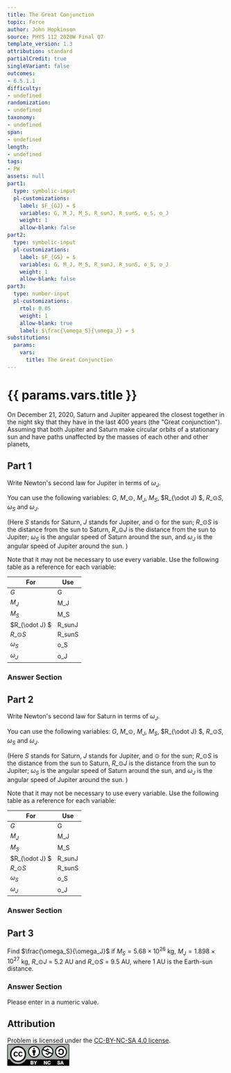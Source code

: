 ```yaml
---
title: The Great Conjunction
topic: Force
author: John Hopkinson
source: PHYS 112 2020W Final Q7
template_version: 1.3
attribution: standard
partialCredit: true
singleVariant: false
outcomes:
- 6.5.1.1
difficulty:
- undefined
randomization:
- undefined
taxonomy:
- undefined
span:
- undefined
length:
- undefined
tags:
- PW
assets: null
part1:
  type: symbolic-input
  pl-customizations:
    label: $F_{GJ} = $
    variables: G, M_J, M_S, R_sunJ, R_sunS, o_S, o_J
    weight: 1
    allow-blank: false
part2:
  type: symbolic-input
  pl-customizations:
    label: $F_{GS} = $
    variables: G, M_J, M_S, R_sunJ, R_sunS, o_S, o_J
    weight: 1
    allow-blank: false
part3:
  type: number-input
  pl-customizations:
    rtol: 0.05
    weight: 1
    allow-blank: true
    label: $\frac{\omega_S}{\omega_J} = $
substitutions:
  params:
    vars:
      title: The Great Conjunction
---
```

# {{ params.vars.title }}
On December 21, 2020, Saturn and Jupiter appeared the closest together in the night sky that they have in the last 400 years (the "Great conjunction").  Assuming that both Jupiter and Saturn make circular orbits of a stationary sun and have paths unaffected by the masses of each other and other planets,

## Part 1

Write Newton's second law for Jupiter in terms of $\omega_J$.

You can use the following variables: $G$, $M\_{\odot}$, $M_J$, $M_S$, $R\_{\odot J} $, $R\_{\odot S}$, $\omega_S$ and $\omega_J$.

(Here $S$ stands for Saturn, $J$ stands for Jupiter, and $\odot$ for the sun; $R\_{\odot S}$ is the distance from the sun to Saturn, $R\_{\odot J}$ is the distance from the sun to Jupiter; $\omega_S$ is the angular speed of Saturn around the sun, and $\omega_J$ is the angular speed of Jupiter around the sun. )

Note that it may not be necessary to use every variable. Use the following table as a reference for each variable:

| For  | Use   |
|----------|-------|
| $G$  | G  |
| $M_J$  | M_J  |
| $M_S$ | M_S |
| $R\_{\odot J} $| R_sunJ|
| $R\_{\odot S}$ | R_sunS|
| $\omega_S$| o_S|
| $\omega_J$| o_J|

### Answer Section

## Part 2

Write Newton's second law for Saturn in terms of $\omega_J$.

You can use the following variables: $G$, $M\_{\odot}$, $M_J$, $M_S$, $R\_{\odot J} $, $R\_{\odot S}$, $\omega_S$ and $\omega_J$.

(Here $S$ stands for Saturn, $J$ stands for Jupiter, and $\odot$ for the sun; $R\_{\odot S}$ is the distance from the sun to Saturn, $R\_{\odot J}$ is the distance from the sun to Jupiter; $\omega_S$ is the angular speed of Saturn around the sun, and $\omega_J$ is the angular speed of Jupiter around the sun. )

Note that it may not be necessary to use every variable. Use the following table as a reference for each variable:

| For  | Use   |
|----------|-------|
| $G$  | G  |
| $M_J$  | M_J  |
| $M_S$ | M_S |
| $R\_{\odot J} $| R_sunJ|
| $R\_{\odot S}$ | R_sunS|
| $\omega_S$| o_S|
| $\omega_J$| o_J|

### Answer Section

## Part 3

Find $\frac{\omega_S}{\omega_J}$ if $M_S = 5.68\times 10^{26}$ kg, $M_J = 1.898 \times 10^{27}$ kg, $R\_{\odot J}$ = 5.2 AU and $R\_{\odot S}$ = 9.5 AU, where 1 AU is the Earth-sun distance.

### Answer Section

Please enter in a numeric value.

## Attribution

Problem is licensed under the [CC-BY-NC-SA 4.0 license](https://creativecommons.org/licenses/by-nc-sa/4.0/).<br> ![The Creative Commons 4.0 license requiring attribution-BY, non-commercial-NC, and share-alike-SA license.](https://raw.githubusercontent.com/firasm/bits/master/by-nc-sa.png)